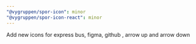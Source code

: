 ```yaml
---
"@vygruppen/spor-icon": minor
"@vygruppen/spor-icon-react": minor
---
```


Add new icons for express bus, figma, github , arrow up and arrow down
